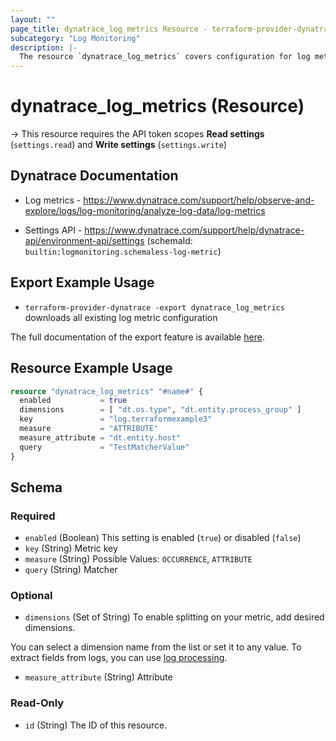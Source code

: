 ```yaml
---
layout: ""
page_title: dynatrace_log_metrics Resource - terraform-provider-dynatrace"
subcategory: "Log Monitoring"
description: |-
  The resource `dynatrace_log_metrics` covers configuration for log metrics
---
```


# dynatrace_log_metrics (Resource)

-> This resource requires the API token scopes **Read settings** (`settings.read`) and **Write settings** (`settings.write`)

## Dynatrace Documentation

- Log metrics - https://www.dynatrace.com/support/help/observe-and-explore/logs/log-monitoring/analyze-log-data/log-metrics

- Settings API - https://www.dynatrace.com/support/help/dynatrace-api/environment-api/settings (schemaId: `builtin:logmonitoring.schemaless-log-metric`)

## Export Example Usage

- `terraform-provider-dynatrace -export dynatrace_log_metrics` downloads all existing log metric configuration

The full documentation of the export feature is available [here](https://registry.terraform.io/providers/dynatrace-oss/dynatrace/latest/docs/guides/export-v2).

## Resource Example Usage

```terraform
resource "dynatrace_log_metrics" "#name#" {
  enabled           = true
  dimensions        = [ "dt.os.type", "dt.entity.process_group" ]
  key               = "log.terraformexample3"
  measure           = "ATTRIBUTE"
  measure_attribute = "dt.entity.host"
  query             = "TestMatcherValue"
}
```

<!-- schema generated by tfplugindocs -->
## Schema

### Required

- `enabled` (Boolean) This setting is enabled (`true`) or disabled (`false`)
- `key` (String) Metric key
- `measure` (String) Possible Values: `OCCURRENCE`, `ATTRIBUTE`
- `query` (String) Matcher

### Optional

- `dimensions` (Set of String) To enable splitting on your metric, add desired dimensions.

You can select a dimension name from the list or set it to any value. To extract fields from logs, you can use [log processing](builtin:logmonitoring.log-dpp-rules).
- `measure_attribute` (String) Attribute

### Read-Only

- `id` (String) The ID of this resource.
 
